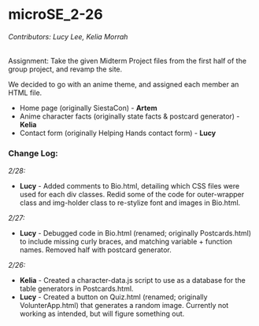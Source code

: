 # microSE_2-26

###### Contributors: Lucy Lee, Kelia Morrah

Assignment: Take the given Midterm Project files from the first half of the group project, and revamp the site.

We decided to go with an anime theme, and assigned each member an HTML file.
- Home page (originally SiestaCon) - **Artem**
- Anime character facts (originally state facts & postcard generator) - **Kelia**
- Contact form (originally Helping Hands contact form) - **Lucy**

### Change Log:
*2/28:*
- **Lucy** - Added comments to Bio.html, detailing which CSS files were used for each div classes. Redid some of the code for outer-wrapper class and img-holder class to re-stylize font and images in Bio.html.

*2/27:*
- **Lucy** - Debugged code in Bio.html (renamed; originally Postcards.html) to include missing curly braces, and matching variable + function names. Removed half with postcard generator.

*2/26:*
- **Kelia** - Created a character-data.js script to use as a database for the table generators in Postcards.html.
- **Lucy** - Created a button on Quiz.html (renamed; originally VolunterApp.html) that generates a random image. Currently not working as intended, but will figure something out.


